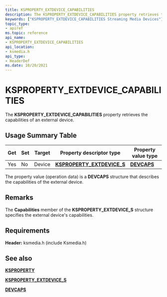```yaml
---
title: KSPROPERTY_EXTDEVICE_CAPABILITIES
description: The KSPROPERTY_EXTDEVICE_CAPABILITIES property retrieves the capabilities of an external device.
keywords: ["KSPROPERTY_EXTDEVICE_CAPABILITIES Streaming Media Devices"]
topic_type:
- apiref
ms.topic: reference
api_name:
- KSPROPERTY_EXTDEVICE_CAPABILITIES
api_location:
- ksmedia.h
api_type:
- HeaderDef
ms.date: 10/20/2021
---
```


# KSPROPERTY_EXTDEVICE_CAPABILITIES

The **KSPROPERTY_EXTDEVICE_CAPABILITIES** property retrieves the capabilities of an external device.

## Usage Summary Table

| Get | Set | Target | Property descriptor type | Property value type |
|--|--|--|--|--|
| Yes | No | Device | [**KSPROPERTY_EXTDEVICE_S**](/windows-hardware/drivers/ddi/ksmedia/ns-ksmedia-ksproperty_extdevice_s) | [**DEVCAPS**](/windows-hardware/drivers/ddi/ksmedia/ns-ksmedia-tagdevcaps) |

The property value (operation data) is a **DEVCAPS** structure that describes the capabilities of the external device.

## Remarks

The **Capabilities** member of the **KSPROPERTY_EXTDEVICE_S** structure specifies the external device's capabilities.

## Requirements

**Header:** ksmedia.h (include Ksmedia.h)

## See also

[**KSPROPERTY**](ksproperty-structure.md)

[**KSPROPERTY_EXTDEVICE_S**](/windows-hardware/drivers/ddi/ksmedia/ns-ksmedia-ksproperty_extdevice_s)

[**DEVCAPS**](/windows-hardware/drivers/ddi/ksmedia/ns-ksmedia-tagdevcaps)
